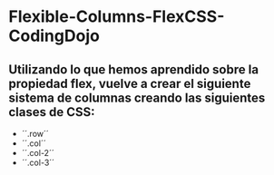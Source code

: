 # Flexible-Columns-FlexCSS-CodingDojo
## Utilizando lo que hemos aprendido sobre la propiedad flex, vuelve a crear el siguiente sistema de columnas creando las siguientes clases de CSS:

* ´´.row´´
* ´´.col´´
* ´´.col-2´´
* ´´.col-3´´
